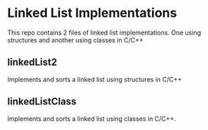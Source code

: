 # Linked List Implementations
This repo contains 2 files of linked list implementations. One using structures and another using classes in C/C++

## linkedList2
Implements and sorts a linked list using structures in C/C++

## linkedListClass
Implements and sorts a linked list using classes in C/C++.